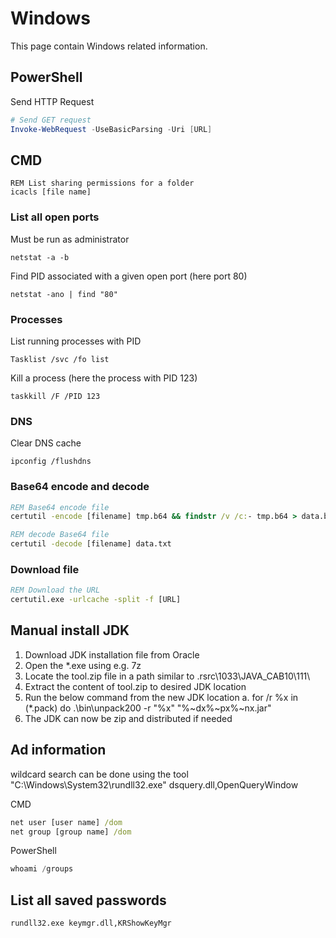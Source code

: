 # Windows

This page contain Windows related information.

## PowerShell

Send HTTP Request

```POWERSHELL
# Send GET request
Invoke-WebRequest -UseBasicParsing -Uri [URL]
```

## CMD

```CMD
REM List sharing permissions for a folder
icacls [file name]
```

### List all open ports

Must be run as administrator

```CMD
netstat -a -b
```

Find PID associated with a given open port (here port 80)

```CMD
netstat -ano | find "80"
```

### Processes

List running processes with PID

```CMD
Tasklist /svc /fo list
```

Kill a process (here the process with PID 123)

```CMD
taskkill /F /PID 123
```

### DNS

Clear DNS cache

```CMD
ipconfig /flushdns
```

### Base64 encode and decode

```cmd
REM Base64 encode file
certutil -encode [filename] tmp.b64 && findstr /v /c:- tmp.b64 > data.b64

REM decode Base64 file 
certutil -decode [filename] data.txt
```

### Download file

```cmd
REM Download the URL
certutil.exe -urlcache -split -f [URL]
```

## Manual install JDK

1. Download JDK installation file from Oracle
2. Open the *.exe using e.g. 7z
3. Locate the tool.zip file in a path similar to \.rsrc\1033\JAVA_CAB10\111\
4. Extract the content of tool.zip to desired JDK location
5. Run the below command from the new JDK location 
    a. for /r %x in (*.pack) do .\bin\unpack200 -r "%x" "%~dx%~px%~nx.jar"
6. The JDK can now be zip and distributed if needed

## Ad information

wildcard search can be done using the tool
"C:\Windows\System32\rundll32.exe" dsquery.dll,OpenQueryWindow

CMD

```cmd
net user [user name] /dom
net group [group name] /dom
```

PowerShell

```powershell
whoami /groups
```

## List all saved passwords

````CMD
rundll32.exe keymgr.dll,KRShowKeyMgr
````
